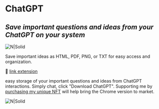 # ChatGPT
## _Save important questions and ideas from your ChatGPT on your system_

![N|Solid](https://cdn-images-1.medium.com/max/800/1*wEilX3tkEA3T5PVZW3dfDw.png)

Save important ideas as HTML, PDF, PNG, or TXT
for easy access and organization.

🔵 [link extension]

easy storage of your important questions and ideas from ChatGPT interactions. Simply chat, click "Download ChatGPT". Supporting me by [purchasing my unique NFT] will help bring the Chrome version to market.

![N|Solid](https://cdn-images-1.medium.com/max/800/1*BZZcVYri8Ulxdu0MLpawDQ.png)

[link extension]: <https://addons.mozilla.org/en-US/firefox/addon/download-chatgpt/>
[purchasing my unique NFT]: <https://opensea.io/collection/crypto-avatar-4>
